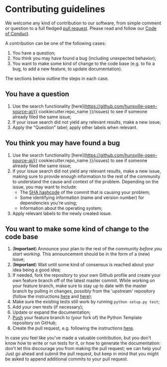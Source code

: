 # Contributing guidelines

We welcome any kind of contribution to our software, from simple comment or question to a full fledged [pull request](https://help.github.com/articles/about-pull-requests/). Please read and follow our [Code of Conduct](CODE_OF_CONDUCT.md).

A contribution can be one of the following cases:

1. You have a question;
1. You think you may have found a bug (including unexpected behavior);
1. You want to make some kind of change to the code base (e.g. to fix a bug, to add a new feature, to update documentation).

The sections below outline the steps in each case.

## You have a question

1. Use the search functionality [here](https://github.com/hunsville-open-source-ai/{{ cookiecutter.repo_name }}/issues) to see if someone already filed the same issue;
1. If your issue search did not yield any relevant results, make a new issue;
1. Apply the "Question" label; apply other labels when relevant.

## You think you may have found a bug

1. Use the search functionality [here](https://github.com/hunsville-open-source-ai/{{ cookiecutter.repo_name }}/issues) to see if someone already filed the same issue;
1. If your issue search did not yield any relevant results, make a new issue, making sure to provide enough information to the rest of the community to understand the cause and context of the problem. Depending on the issue, you may want to include:
    - The [SHA hashcode](https://help.github.com/articles/autolinked-references-and-urls/#commit-shas) of the commit that is causing your problem;
    - Some identifying information (name and version number) for dependencies you're using;
    - Information about the operating system;
1. Apply relevant labels to the newly created issue.

## You want to make some kind of change to the code base

1. (**Important**) Announce your plan to the rest of the community _before you start working_. This announcement should be in the form of a (new) issue;
1. (**Important**) Wait until some kind of consensus is reached about your idea being a good idea;
1. If needed, fork the repository to your own Github profile and create your own feature branch off of the latest master commit. While working on your feature branch, make sure to stay up to date with the master branch by pulling in changes, possibly from the 'upstream' repository (follow the instructions [here](https://help.github.com/articles/configuring-a-remote-for-a-fork/) and [here](https://help.github.com/articles/syncing-a-fork/));
1. Make sure the existing tests still work by running ``python setup.py test``;
1. Add your own tests (if necessary);
1. Update or expand the documentation;
1. [Push](http://rogerdudler.github.io/git-guide/) your feature branch to (your fork of) the Python Template repository on GitHub;
1. Create the pull request, e.g. following the instructions [here](https://help.github.com/articles/creating-a-pull-request/).

In case you feel like you've made a valuable contribution, but you don't know how to write or run tests for it, or how to generate the documentation: don't let this discourage you from making the pull request; we can help you! Just go ahead and submit the pull request, but keep in mind that you might be asked to append additional commits to your pull request.
